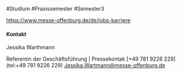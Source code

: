 #Studium #Praxissemester #Semester3 

https://www.messe-offenburg.de/de/jobs-karriere
#### Kontakt
Jessika Warthmann

Referentin der Geschäftsführung | Pressekontak
[+49 781 9226 229](tel:+49 781 9226 229)
Jessika.Wartmann@messe-offenburg.de
